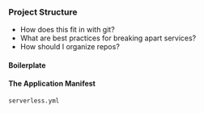 ### Project Structure

* How does this fit in with git?
* What are best practices for breaking apart services? 
* How should I organize repos? 

#### Boilerplate

#### The Application Manifest

`serverless.yml`
